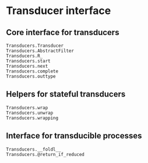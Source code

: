 # Transducer interface

## Core interface for transducers

```@docs
Transducers.Transducer
Transducers.AbstractFilter
Transducers.R_
Transducers.start
Transducers.next
Transducers.complete
Transducers.outtype
```

## Helpers for stateful transducers

```@docs
Transducers.wrap
Transducers.unwrap
Transducers.wrapping
```

## Interface for transducible processes

```@docs
Transducers.__foldl__
Transducers.@return_if_reduced
```
